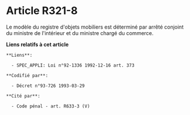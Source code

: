 # Article R321-8

Le modèle du registre d'objets mobiliers est déterminé par arrêté conjoint du ministre de l'intérieur et du ministre chargé
du commerce.

**Liens relatifs à cet article**

	**Liens**:

	  - SPEC_APPLI: Loi n°92-1336 1992-12-16 art. 373

	**Codifié par**:

	  - Décret n°93-726 1993-03-29

	**Cité par**:

	  - Code pénal - art. R633-3 (V)
